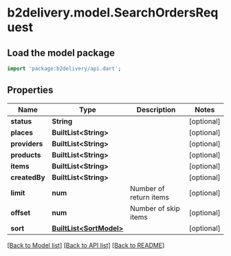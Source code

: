# b2delivery.model.SearchOrdersRequest

## Load the model package
```dart
import 'package:b2delivery/api.dart';
```

## Properties
Name | Type | Description | Notes
------------ | ------------- | ------------- | -------------
**status** | **String** |  | [optional] 
**places** | **BuiltList&lt;String&gt;** |  | [optional] 
**providers** | **BuiltList&lt;String&gt;** |  | [optional] 
**products** | **BuiltList&lt;String&gt;** |  | [optional] 
**items** | **BuiltList&lt;String&gt;** |  | [optional] 
**createdBy** | **BuiltList&lt;String&gt;** |  | [optional] 
**limit** | **num** | Number of return items | [optional] 
**offset** | **num** | Number of skip items | [optional] 
**sort** | [**BuiltList&lt;SortModel&gt;**](SortModel.md) |  | [optional] 

[[Back to Model list]](../README.md#documentation-for-models) [[Back to API list]](../README.md#documentation-for-api-endpoints) [[Back to README]](../README.md)


